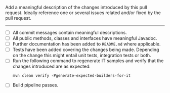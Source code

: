 Add a meaningful description of the changes introduced by this pull request. Ideally reference one or several issues related and/or fixed by the pull request.

---

- [ ] All commit messages contain meaningful descriptions.
- [ ] All public methods, classes and interfaces have meaningful Javadoc.
- [ ] Further documentation has been added to `README.md` where applicable.
- [ ] Tests have been added covering the changes being made. Depending on the change this might entail unit tests, integration tests or both.
- [ ] Run the following command to regenerate IT samples and verify that the changes introduced are as expected:
   ```
   mvn clean verify -Pgenerate-expected-builders-for-it
   ```
- [ ] Build pipeline passes.
